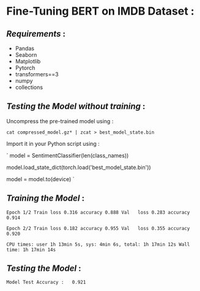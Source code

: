 # Fine-Tuning BERT on IMDB Dataset :

## ***Requirements*** :

* Pandas
* Seaborn
* Matplotlib
* Pytorch
* transformers==3
* numpy
* collections

## ***Testing the Model without training*** :

Uncompress the pre-trained model using :

`cat compressed_model.gz* | zcat > best_model_state.bin`

Import it in your Python script using :

`
model = SentimentClassifier(len(class_names))

model.load_state_dict(torch.load('best_model_state.bin'))

model = model.to(device)
`

## ***Training the Model*** :


`Epoch 1/2
Train loss 0.316 accuracy 0.888
Val   loss 0.283 accuracy 0.914`

`Epoch 2/2
Train loss 0.182 accuracy 0.955
Val   loss 0.355 accuracy 0.920`

`CPU times: user 1h 13min 5s, sys: 4min 6s, total: 1h 17min 12s
Wall time: 1h 17min 14s`


## ***Testing the Model*** :


`
Model Test Accuracy :   0.921
`
